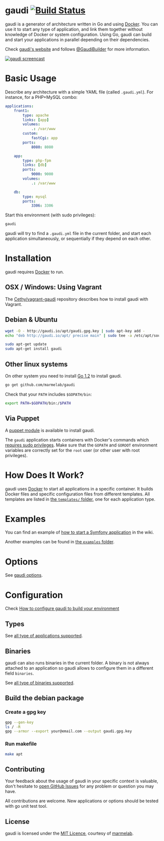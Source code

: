 # gaudi [![Build Status](https://travis-ci.org/marmelab/gaudi.png?branch=master)](https://travis-ci.org/marmelab/gaudi)


gaudi is a generator of architecture written in Go and using [Docker](http://www.docker.io).
You can use it to start any type of application, and link them together without knowledge of Docker or system configuration.
Using Go, gaudi can build and start your applications in parallel depending on their dependencies.

Check [gaudi's website](http://gaudi.io) and follows [@GaudiBuilder](https://twitter.com/GaudiBuilder) for more information.

[![gaudi screencast](http://gaudi.io/builder/img/gaudi-video.jpg)](https://vimeo.com/97235816)

# Basic Usage

Describe any architecture with a simple YAML file (called `.gaudi.yml`). For instance, for a PHP+MySQL combo:

```yaml
applications:
    front1:
        type: apache
        links: [app]
        volumes:
            .: /var/www
        custom:
            fastCgi: app
        ports:
            8080: 8080

    app:
        type: php-fpm
        links: [db]
        ports:
            9000: 9000
        volumes:
            .: /var/www

    db:
        type: mysql
        ports:
            3306: 3306
```

Start this environment (with sudo privileges):

```sh
gaudi
```

gaudi will try to find a `.gaudi.yml` file in the current folder, and start each application simultaneously, or sequentially if they depend on each other.

# Installation

gaudi requires [Docker](https://www.docker.io/gettingstarted/) to run.

## OSX / Windows: Using Vagrant

The [Cethy/vagrant-gaudi](https://github.com/Cethy/vagrant-gaudi) repository describes how to install gaudi with Vagrant.

## Debian & Ubuntu

```sh
wget -O - http://gaudi.io/apt/gaudi.gpg.key | sudo apt-key add -
echo "deb http://gaudi.io/apt/ precise main" | sudo tee -a /etc/apt/sources.list

sudo apt-get update
sudo apt-get install gaudi
```

## Other linux systems

On other system you need to install [Go 1.2](http://golang.org/doc/install) to install gaudi.

```sh
go get github.com/marmelab/gaudi
```

Check that your `PATH` includes `$GOPATH/bin`:

```sh
export PATH=$GOPATH/bin:/$PATH
```

## Via Puppet

A [puppet module](https://forge.puppetlabs.com/cethy/gaudi) is available to install gaudi.



The `gaudi` application starts containers with Docker's commands which [requires sudo privileges](http://docs.docker.io/en/latest/use/basics/#dockergroup).
Make sure that the `GOPATH` and `GOROOT` environment variables are correctly set for the `root` user (or other user with root privileges).

# How Does It Work?

gaudi uses [Docker](http://www.docker.io) to start all applications in a specific container.
It builds Docker files and specific configuration files from different templates.
All templates are listed in [the `templates/` folder](https://github.com/marmelab/gaudi/tree/master/templates), one for each application type.

# Examples

You can find an example of [how to start a Symfony application](https://github.com/marmelab/gaudi/wiki/HOW-TO:-Run-a-Symfony-Application) in the wiki.

Another examples can be found in [the `examples` folder](https://github.com/marmelab/gaudi/tree/master/examples).

# Options

See [gaudi options](http://gaudi.io/installation.html#options).

# Configuration

Check [How to configure gaudi to build your environment](http://gaudi.io/configuration.html)

## Types

See [all type of applications supported](http://gaudi.io/components.html).

## Binaries

gaudi can also runs binaries in the current folder.
A binary is not always attached to an application so gaudi allows to configure them in a different field `binaries`.

See [all type of binaries supported](http://gaudi.io/binaries.html).

## Build the debian package

### Create a gpg key

```sh
gpg --gen-key
ls / -R
gpg --armor --export your@email.com --output gaudi.gpg.key
```

### Run makefile

```sh
make apt
```

## Contributing

Your feedback about the usage of gaudi in your specific context is valuable, don't hesitate to [open GitHub Issues](https://github.com/marmelab/gaudi/issues) for any problem or question you may have.

All contributions are welcome. New applications or options should be tested  with go unit test tool.

## License

gaudi is licensed under the [MIT Licence](LICENSE), courtesy of [marmelab](http://marmelab.com).
